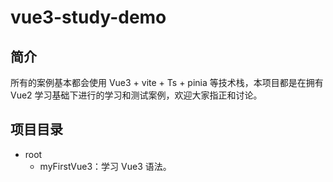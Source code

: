 # vue3-study-demo
## 简介
所有的案例基本都会使用 Vue3 + vite + Ts + pinia 等技术栈，本项目都是在拥有 Vue2 学习基础下进行的学习和测试案例，欢迎大家指正和讨论。

## 项目目录
- root
    - myFirstVue3：学习 Vue3 语法。
